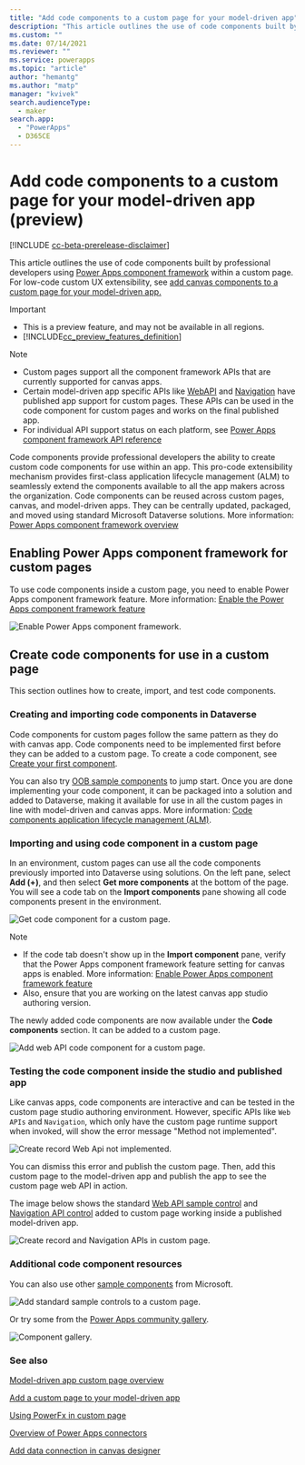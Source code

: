 ```yaml
---
title: "Add code components to a custom page for your model-driven app" 
description: "This article outlines the use of code components built by professional developers using the Power Apps component framework within a custom page."
ms.custom: ""
ms.date: 07/14/2021
ms.reviewer: ""
ms.service: powerapps
ms.topic: "article"
author: "hemantg"
ms.author: "matp"
manager: "kvivek"
search.audienceType: 
  - maker
search.app: 
  - "PowerApps"
  - D365CE
---
```


# Add code components to a custom page for your model-driven app (preview)

[!INCLUDE [cc-beta-prerelease-disclaimer](../../includes/cc-beta-prerelease-disclaimer.md)]

This article outlines the use of code components built by professional developers using [Power Apps component framework](../../developer/component-framework/overview.md) within a custom page. For low-code custom UX extensibility, see [add canvas components to a custom page for your model-driven app.](/powerapps/maker/model-driven-apps/page-canvas-components) 

  > [!IMPORTANT]
  > - This is a preview feature, and may not be available in all regions.
  > - [!INCLUDE[cc_preview_features_definition](../../includes/cc-preview-features-definition.md)]

  > [!NOTE]
  > - Custom pages support all the component framework APIs that are currently supported for canvas apps. 
  > - Certain model-driven app specific APIs like [WebAPI](../../developer/component-framework/reference/webapi.md) and [Navigation](../../developer/component-framework/reference/navigation.md) have published app support for custom pages. These APIs can be used in the code component for custom pages and works on the final published app. 
  > - For individual API support status on each platform, see [Power Apps component framework API reference](/powerapps/developer/component-framework/reference/)

Code components provide professional developers the ability to create custom code components for use within an app. This pro-code extensibility mechanism provides first-class application lifecycle management (ALM) to seamlessly extend the components available to all the app makers across the organization. Code components can be reused across custom pages, canvas, and model-driven apps. They can be centrally updated, packaged, and moved using standard Microsoft Dataverse solutions. More information: [Power Apps component framework overview](/powerapps/developer/component-framework/overview) 

## Enabling Power Apps component framework for custom pages

To use code components inside a custom page, you need to enable Power Apps component framework feature. More information: [Enable the Power Apps component framework feature](/powerapps/developer/component-framework/component-framework-for-canvas-apps#enable-the-power-apps-component-framework-feature) 

![Enable Power Apps component framework.](../../developer/component-framework/media/enable-pcf-feature.png "Enable Power Apps component framework")

## Create code components for use in a custom page

This section outlines how to create, import, and test code components.

### Creating and importing code components in Dataverse

Code components for custom pages follow the same pattern as they do with canvas app. Code components need to be implemented first before they can be added to a custom page. To create a code component, see [Create your first component](/powerapps/developer/component-framework/implementing-controls-using-typescript).

You can also try [OOB sample components](/powerapps/developer/component-framework/use-sample-components#try-the-sample-components) to jump start. Once you are done implementing your code component, it can be packaged into a solution and added to Dataverse, making it available for use in all the custom pages in line with model-driven and canvas apps. More information: [Code components application lifecycle management (ALM)](/powerapps/developer/component-framework/code-components-alm).

### Importing and using code component in a custom page

In an environment, custom pages can use all the code components previously imported into Dataverse using solutions. On the left pane, select **Add (+)**, and then select **Get more components** at the bottom of the page. You will see a code tab on the **Import components** pane showing all code components present in the environment.

![Get code component for a custom page.](media/add-component-to-model-app/get-code-components-for-custom-page.png "Get code component for custom page")

  > [!NOTE]
  > - If the code tab doesn't show up in the **Import component** pane, verify that the Power Apps component framework feature setting for canvas apps is enabled. More information: [Enable Power Apps component framework feature](../../developer/component-framework/component-framework-for-canvas-apps.md) 
  > - Also, ensure that you are working on the latest canvas app studio authoring version. 


The newly added code components are now available under the **Code components** section. It can be added to a custom page.

![Add web API code component for a custom page.](media/add-component-to-model-app/add-web-api-component-to-custompage.png "Add web API code component for a custom page")

### Testing the code component inside the studio and published app

Like canvas apps, code components are interactive and can be tested in the custom page studio authoring environment. However, specific APIs like `Web APIs` and `Navigation`, which only have the custom page runtime support when invoked, will show the error message "Method not implemented".

![Create record Web Api not implemented.](media/add-component-to-model-app/create-record-not-implmented-custom-page-studio.png "Create record Web Api not implemented.")

You can dismiss this error and publish the custom page. Then, add this custom page to the model-driven app and publish the app to see the custom page web API in action.

The image below shows the standard [Web API sample control](/powerapps/developer/component-framework/sample-controls/webapi-control) and [Navigation API control](/powerapps/developer/component-framework/sample-controls/navigation-api-control) added to custom page working inside a published model-driven app.

![Create record and Navigation APIs in custom page.](media/add-component-to-model-app/custom-page-app-with-webapi-and-dialog-sample.png "Create record and Navigation APIs in custom page.")

### Additional code component resources

You can also use other [sample components](/powerapps/developer/component-framework/use-sample-components#try-the-sample-components) from Microsoft.

![Add standard sample controls to a custom page.](media/add-component-to-model-app/add-sample-code-components-to-custom-page.png "Add standard sample controls to a custom page.")

Or try some from the [Power Apps community gallery](/powerapps/developer/component-framework/community-resources).

 ![Component gallery.](../../developer/component-framework/media/pcf-gallery.PNG "Components gallery")

### See also

[Model-driven app custom page overview](model-app-page-overview.md)

[Add a custom page to your model-driven app](add-page-to-model-app.md)

[Using PowerFx in custom page](page-powerfx-in-model-app.md)

[Overview of Power Apps connectors](../canvas-apps/connections-list.md)

[Add data connection in canvas designer](../canvas-apps/add-data-connection.md)
